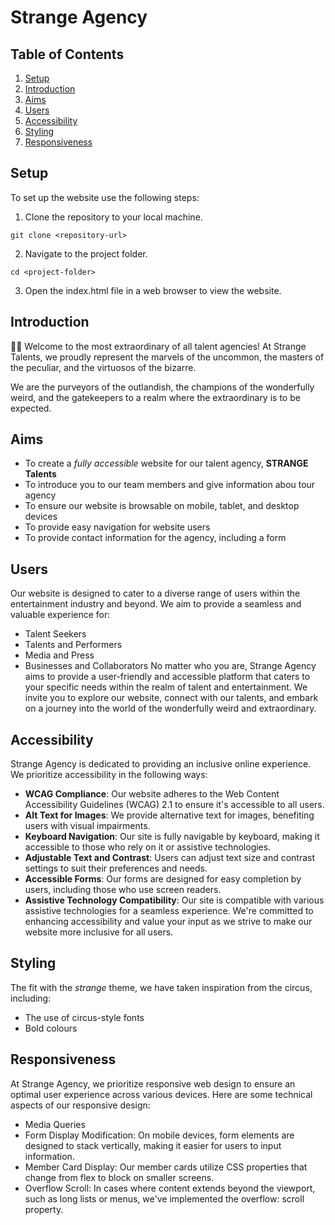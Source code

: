 # Strange Agency

## Table of Contents

1. [Setup](#setup) 
2. [Introduction](#introduction) 
3. [Aims](#aims)
4. [Users](#users)
5. [Accessibility](#accessibility) 
6. [Styling](#styling)
7. [Responsiveness](#responsiveness)

## Setup <a name="setup"></a>

To set up the website use the following steps:

1. Clone the repository to your local machine.

```
git clone <repository-url>
```

2. Navigate to the project folder.

```
cd <project-folder>
```

3. Open the index.html file in a web browser to view the website.

## Introduction <a name="introduction"></a>

🎩✨ Welcome to the most extraordinary of all talent agencies! At Strange Talents, we proudly represent the marvels of the uncommon, the masters of the peculiar, and the virtuosos of the bizarre.

We are the purveyors of the outlandish, the champions of the wonderfully weird, and the gatekeepers to a realm where the extraordinary is to be expected.

## Aims <a name="aims"></a>

- To create a _fully accessible_ website for our talent agency, **STRANGE Talents**
- To introduce you to our team members and give information abou tour agency
- To ensure our website is browsable on mobile, tablet, and desktop devices
- To provide easy navigation for website users
- To provide contact information for the agency, including a form

## Users <a name="users"></a>

Our website is designed to cater to a diverse range of users within the entertainment industry and beyond. We aim to provide a seamless and valuable experience for:

- Talent Seekers
- Talents and Performers
- Media and Press
- Businesses and Collaborators
  No matter who you are, Strange Agency aims to provide a user-friendly and accessible platform that caters to your specific needs within the realm of talent and entertainment. We invite you to explore our website, connect with our talents, and embark on a journey into the world of the wonderfully weird and extraordinary.

## Accessibility <a name="accessibility"></a>

Strange Agency is dedicated to providing an inclusive online experience. We prioritize accessibility in the following ways:

- **WCAG Compliance**: Our website adheres to the Web Content Accessibility Guidelines (WCAG) 2.1 to ensure it's accessible to all users.
- **Alt Text for Images**: We provide alternative text for images, benefiting users with visual impairments.
- **Keyboard Navigation**: Our site is fully navigable by keyboard, making it accessible to those who rely on it or assistive technologies.
- **Adjustable Text and Contrast**: Users can adjust text size and contrast settings to suit their preferences and needs.
- **Accessible Forms**: Our forms are designed for easy completion by users, including those who use screen readers.
- **Assistive Technology Compatibility**: Our site is compatible with various assistive technologies for a seamless experience.
  We're committed to enhancing accessibility and value your input as we strive to make our website more inclusive for all users.

## Styling <a name="styling"></a>

The fit with the _strange_ theme, we have taken inspiration from the circus, including:

- The use of circus-style fonts
- Bold colours

## Responsiveness <a name="responsiveness"></a>

At Strange Agency, we prioritize responsive web design to ensure an optimal user experience across various devices. Here are some technical aspects of our responsive design:

- Media Queries
- Form Display Modification: On mobile devices, form elements are designed to stack vertically, making it easier for users to input information.
- Member Card Display: Our member cards utilize CSS properties that change from flex to block on smaller screens.
- Overflow Scroll: In cases where content extends beyond the viewport, such as long lists or menus, we've implemented the overflow: scroll property.
